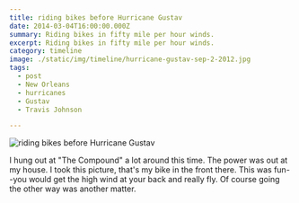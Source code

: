 ```yaml
---
title: riding bikes before Hurricane Gustav
date: 2014-03-04T16:00:00.000Z
summary: Riding bikes in fifty mile per hour winds.
excerpt: Riding bikes in fifty mile per hour winds.
category: timeline
image: ./static/img/timeline/hurricane-gustav-sep-2-2012.jpg
tags:
  - post 
  - New Orleans
  - hurricanes
  - Gustav
  - Travis Johnson

---
```


![riding bikes before Hurricane Gustav](/static/img/timeline/hurricane-gustav-sep-2-2012.jpg "riding bikes before Hurricane Gustav")

I hung out at "The Compound" a lot around this time. The power was out at my house. I took this picture, that's my bike in the front there. This was fun--you would get the high wind at your back and really fly. Of course going the other way was another matter.